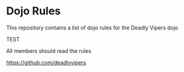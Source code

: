 Dojo Rules
==========

This repository contains a list of dojo rules for the Deadly Vipers dojo

TEST

All members should read the rules

https://github.com/deadlyvipers
